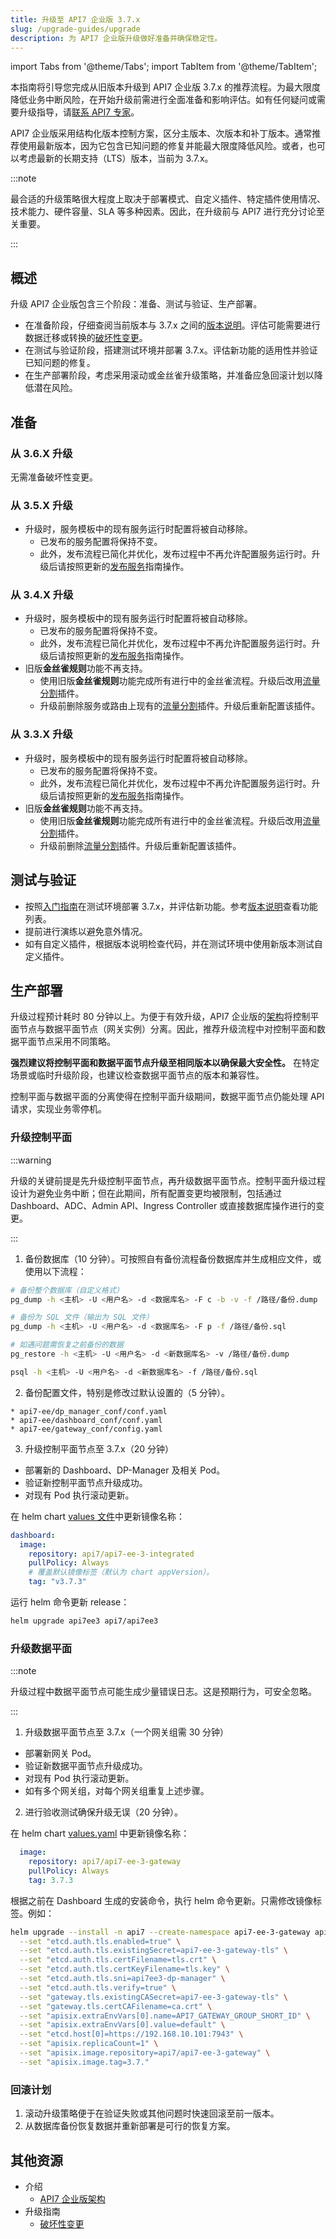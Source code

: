 ```yaml
---
title: 升级至 API7 企业版 3.7.x
slug: /upgrade-guides/upgrade
description: 为 API7 企业版升级做好准备并确保稳定性。
---
```


import Tabs from '@theme/Tabs';
import TabItem from '@theme/TabItem';

本指南将引导您完成从旧版本升级到 API7 企业版 3.7.x 的推荐流程。为最大限度降低业务中断风险，在开始升级前需进行全面准备和影响评估。如有任何疑问或需要升级指导，请[联系 API7 专家](https://api7.ai/contact)。

API7 企业版采用结构化版本控制方案，区分主版本、次版本和补丁版本。通常推荐使用最新版本，因为它包含已知问题的修复并能最大限度降低风险。或者，也可以考虑最新的长期支持（LTS）版本，当前为 3.7.x。

:::note

最合适的升级策略很大程度上取决于部署模式、自定义插件、特定插件使用情况、技术能力、硬件容量、SLA 等多种因素。因此，在升级前与 API7 进行充分讨论至关重要。

:::

## 概述

升级 API7 企业版包含三个阶段：准备、测试与验证、生产部署。

* 在准备阶段，仔细查阅当前版本与 3.7.x 之间的[版本说明](../release-notes.md)。评估可能需要进行数据迁移或转换的[破坏性变更](breaking-changes.md)。
* 在测试与验证阶段，搭建测试环境并部署 3.7.x。评估新功能的适用性并验证已知问题的修复。
* 在生产部署阶段，考虑采用滚动或金丝雀升级策略，并准备应急回滚计划以降低潜在风险。

## 准备

### 从 3.6.X 升级

无需准备破坏性变更。

### 从 3.5.X 升级

* 升级时，服务模板中的现有服务运行时配置将被自动移除。
  * 已发布的服务配置将保持不变。
  * 此外，发布流程已简化并优化，发布过程中不再允许配置服务运行时。升级后请按照更新的[发布服务](../getting-started/publish-service.md)指南操作。

### 从 3.4.X 升级

* 升级时，服务模板中的现有服务运行时配置将被自动移除。
  * 已发布的服务配置将保持不变。
  * 此外，发布流程已简化并优化，发布过程中不再允许配置服务运行时。升级后请按照更新的[发布服务](../getting-started/publish-service.md)指南操作。
* 旧版**金丝雀规则**功能不再支持。
  * 使用旧版**金丝雀规则**功能完成所有进行中的金丝雀流程。升级后改用[流量分割](https://docs.api7.ai/hub/traffic-split)插件。
  * 升级前删除服务或路由上现有的[流量分割](https://docs.api7.ai/hub/traffic-split)插件。升级后重新配置该插件。

### 从 3.3.X 升级

* 升级时，服务模板中的现有服务运行时配置将被自动移除。
  * 已发布的服务配置将保持不变。
  * 此外，发布流程已简化并优化，发布过程中不再允许配置服务运行时。升级后请按照更新的[发布服务](../getting-started/publish-service.md)指南操作。
* 旧版**金丝雀规则**功能不再支持。
  * 使用旧版**金丝雀规则**功能完成所有进行中的金丝雀流程。升级后改用[流量分割](https://docs.api7.ai/hub/traffic-split)插件。
  * 升级前删除[流量分割](https://docs.api7.ai/hub/traffic-split)插件。升级后重新配置该插件。

## 测试与验证

* 按照[入门指南](../getting-started/install-api7-ee.md)在测试环境部署 3.7.x，并评估新功能。参考[版本说明](../release-notes.md)查看功能列表。
* 提前进行演练以避免意外情况。
* 如有自定义插件，根据版本说明检查代码，并在测试环境中使用新版本测试自定义插件。

## 生产部署

升级过程预计耗时 80 分钟以上。为便于有效升级，API7 企业版的[架构](../introduction/api7-ee-architecture.md)将控制平面节点与数据平面节点（网关实例）分离。因此，推荐升级流程中对控制平面和数据平面节点采用不同策略。

**强烈建议将控制平面和数据平面节点升级至相同版本以确保最大安全性。** 在特定场景或临时升级阶段，也建议检查数据平面节点的版本和兼容性。

控制平面与数据平面的分离使得在控制平面升级期间，数据平面节点仍能处理 API 请求，实现业务零停机。

### 升级控制平面

:::warning

升级的关键前提是先升级控制平面节点，再升级数据平面节点。控制平面升级过程设计为避免业务中断；但在此期间，所有配置变更均被限制，包括通过 Dashboard、ADC、Admin API、Ingress Controller 或直接数据库操作进行的变更。

:::

1. 备份数据库（10 分钟）。可按照自有备份流程备份数据库并生成相应文件，或使用以下流程：

  ```bash
  # 备份整个数据库（自定义格式）
  pg_dump -h <主机> -U <用户名> -d <数据库名> -F c -b -v -f /路径/备份.dump

  # 备份为 SQL 文件（输出为 SQL 文件）
  pg_dump -h <主机> -U <用户名> -d <数据库名> -F p -f /路径/备份.sql

  # 如遇问题需恢复之前备份的数据
  pg_restore -h <主机> -U <用户名> -d <新数据库名> -v /路径/备份.dump

  psql -h <主机> -U <用户名> -d <新数据库名> -f /路径/备份.sql
  ```

2. 备份配置文件，特别是修改过默认设置的（5 分钟）。

  ```text
  * api7-ee/dp_manager_conf/conf.yaml
  * api7-ee/dashboard_conf/conf.yaml
  * api7-ee/gateway_conf/config.yaml
  ```

3. 升级控制平面节点至 3.7.x（20 分钟）

* 部署新的 Dashboard、DP-Manager 及相关 Pod。
* 验证新控制平面节点升级成功。
* 对现有 Pod 执行滚动更新。

在 helm chart [values 文件](https://github.com/api7/api7-helm-chart/blob/main/charts/api7/values.yaml#L5-L13)中更新镜像名称：

  ```yaml title="values.yaml"
  dashboard:
    image:
      repository: api7/api7-ee-3-integrated
      pullPolicy: Always
      # 覆盖默认镜像标签（默认为 chart appVersion）。
      tag: "v3.7.3"
  ```

运行 helm 命令更新 release：

  ```bash
  helm upgrade api7ee3 api7/api7ee3
  ```

### 升级数据平面

:::note

升级过程中数据平面节点可能生成少量错误日志。这是预期行为，可安全忽略。

:::

1. 升级数据平面节点至 3.7.x（一个网关组需 30 分钟）

* 部署新网关 Pod。
* 验证新数据平面节点升级成功。
* 对现有 Pod 执行滚动更新。
* 如有多个网关组，对每个网关组重复上述步骤。

2. 进行验收测试确保升级无误（20 分钟）。

在 helm chart [values.yaml](https://github.com/api7/api7-helm-chart/blob/main/charts/gateway/values.yaml#L99-L106) 中更新镜像名称：

  ```yaml title="values.yaml"
    image:
      repository: api7/api7-ee-3-gateway
      pullPolicy: Always
      tag: 3.7.3
  ```

根据之前在 Dashboard 生成的安装命令，执行 helm 命令更新。只需修改镜像标签。例如：

  ```bash
  helm upgrade --install -n api7 --create-namespace api7-ee-3-gateway api7/gateway \
    --set "etcd.auth.tls.enabled=true" \
    --set "etcd.auth.tls.existingSecret=api7-ee-3-gateway-tls" \
    --set "etcd.auth.tls.certFilename=tls.crt" \
    --set "etcd.auth.tls.certKeyFilename=tls.key" \
    --set "etcd.auth.tls.sni=api7ee3-dp-manager" \
    --set "etcd.auth.tls.verify=true" \
    --set "gateway.tls.existingCASecret=api7-ee-3-gateway-tls" \
    --set "gateway.tls.certCAFilename=ca.crt" \
    --set "apisix.extraEnvVars[0].name=API7_GATEWAY_GROUP_SHORT_ID" \
    --set "apisix.extraEnvVars[0].value=default" \
    --set "etcd.host[0]=https://192.168.10.101:7943" \
    --set "apisix.replicaCount=1" \
    --set "apisix.image.repository=api7/api7-ee-3-gateway" \
    --set "apisix.image.tag=3.7."
  ```

### 回滚计划

1. 滚动升级策略便于在验证失败或其他问题时快速回滚至前一版本。
2. 从数据库备份恢复数据并重新部署是可行的恢复方案。

## 其他资源

* 介绍
  * [API7 企业版架构](../introduction/api7-ee-architecture.md)
* 升级指南
  * [破坏性变更](../best-practices/api-version-control.md)

